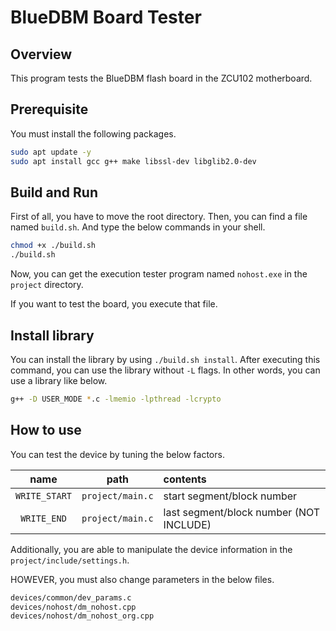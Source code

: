 # BlueDBM Board Tester

## Overview

This program tests the BlueDBM flash board in the ZCU102 motherboard.

## Prerequisite

You must install the following packages.

```bash
sudo apt update -y
sudo apt install gcc g++ make libssl-dev libglib2.0-dev
```

## Build and Run

First of all, you have to move the root directory. Then, you can find
a file named `build.sh`. And type the below commands in your shell.

```bash
chmod +x ./build.sh
./build.sh
```

Now, you can get the execution tester program named `nohost.exe`
in the `project` directory.

If you want to test the board, you execute that file.

## Install library

You can install the library by using `./build.sh install`.
After executing this command, you can use the library without `-L` flags.
In other words, you can use a library like below.

```bash
g++ -D USER_MODE *.c -lmemio -lpthread -lcrypto
```

## How to use

You can test the device by tuning the below factors.

| name |path| contents |
|:----:|:---:|:---------|
| `WRITE_START` | `project/main.c` | start segment/block number |
| `WRITE_END` | `project/main.c` | last segment/block number (NOT INCLUDE) |

Additionally, you are able to manipulate the device information in the `project/include/settings.h`.

HOWEVER, you must also change parameters in the below files.

```bash
devices/common/dev_params.c
devices/nohost/dm_nohost.cpp
devices/nohost/dm_nohost_org.cpp
```
